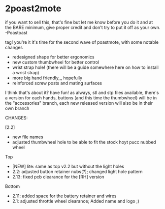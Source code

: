 # 2poast2mote

if you want to sell this, that's fine but let me know before you do it
and at the BARE minimum, give proper credit and don't try to put it off as your own. 
-Poastoast

tag! you're it
it's time for the second wave of poastmote, with some notable changes
  - redesigned shape for better ergonomics
  - new custom thumbwheel for better control
  - wrist strap hole! (there will be a guide somewhere here on how to install a wrist strap)
  - more big hand friendly,,, hopefully
  - reinforced screw posts and mating surfaces

I think that's about it? have fun! as always, stl and stp files available, there's a version for each hands, buttons (and this time the thumbwheel) will be in the "accessories" branch, each new released version will also be in their own branch

CHANGES:

[2.2]
  - new file names
  - adjusted thumbwheel hole to be able to fit the stock hoyt pucc nubbed wheel

Top
  - [NEW] lite: same as top v2.2 but without the light holes
  - 2.2: adjusted button retainer nubs(?); changed light hole pattern
  - 2.13: fixed pcb clearance for the [RH] version


Bottom
  - 2.11: added space for the battery retainer and wires
  - 2.1: adjusted throttle wheel clearance; Added name and logo ;)
